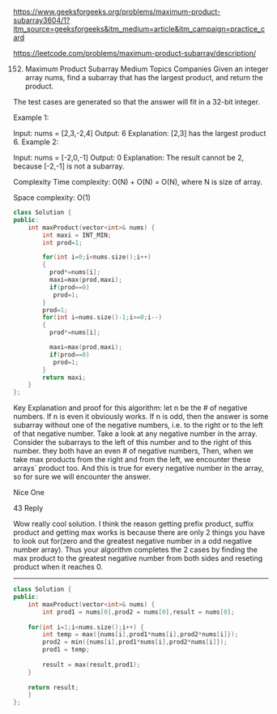 https://www.geeksforgeeks.org/problems/maximum-product-subarray3604/1?itm_source=geeksforgeeks&itm_medium=article&itm_campaign=practice_card

https://leetcode.com/problems/maximum-product-subarray/description/


152. Maximum Product Subarray
Medium
Topics
Companies
Given an integer array nums, find a 
subarray
 that has the largest product, and return the product.

The test cases are generated so that the answer will fit in a 32-bit integer.

 

Example 1:

Input: nums = [2,3,-2,4]
Output: 6
Explanation: [2,3] has the largest product 6.
Example 2:

Input: nums = [-2,0,-1]
Output: 0
Explanation: The result cannot be 2, because [-2,-1] is not a subarray.


Complexity
Time complexity:
O(N) + O(N) = O(N), where N is size of array.

Space complexity:
O(1)

```cpp
class Solution {
public:
    int maxProduct(vector<int>& nums) {
        int maxi = INT_MIN;
        int prod=1;

        for(int i=0;i<nums.size();i++)
        {
          prod*=nums[i];
          maxi=max(prod,maxi);
          if(prod==0)
           prod=1;
        }
        prod=1;
        for(int i=nums.size()-1;i>=0;i--)
        {
          prod*=nums[i];

          maxi=max(prod,maxi);
          if(prod==0)
           prod=1;
        }
        return maxi;
    }
};

```
Key Explanation and proof for this algorithm:
let n be the # of negative numbers.
If n is even it obviously works.
If n is odd, then the answer is some subarray without one of the negative numbers, i.e. to the right or to the left of that negative number.
Take a look at any negative number in the array.
Consider the subarrays to the left of this number and to the right of this number. they both have an even # of negative numbers,
Then, when we take max products from the right and from the left, we encounter these arrays` product too.
And this is true for every negative number in the array, so for sure we will encounter the answer.

Nice One

43
Reply




Wow really cool solution. I think the reason getting prefix product, suffix product and getting max works is because there are only 2 things you have to look out for(zero and the greatest negative number in a odd negative number array). Thus your algorithm completes the 2 cases by finding the max product to the greatest negative number from both sides and reseting product when it reaches 0.


---
```cpp
class Solution {
public:
    int maxProduct(vector<int>& nums) {
        int prod1 = nums[0],prod2 = nums[0],result = nums[0];
    
    for(int i=1;i<nums.size();i++) {
        int temp = max({nums[i],prod1*nums[i],prod2*nums[i]});
        prod2 = min({nums[i],prod1*nums[i],prod2*nums[i]});
        prod1 = temp;
        
        result = max(result,prod1);
    }
    
    return result;
    }
};

```

